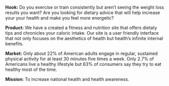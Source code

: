 **Hook:** Do you exercise or train consistently but aren’t seeing the weight loss results you want? Are you looking for dietary advice that will help increase your your health and make you feel more energetic?

**Product:** We have a created a fitness and nutrition site that offers dietaty tips and chronicles your caloric intake.  Our site is a user friendly interface that not only focuses on the aesthetics of health but health’s infinite internal benefits.

**Market:** Only about 22% of American adults engage in regular, sustained physical activity for at least 30 minutes five times a week. Only 2.7% of Americans live a healthy lifestyle but 63% of consumers say they try to eat healthy most of the time.

**Mission:** To increase national health and health awareness. 
